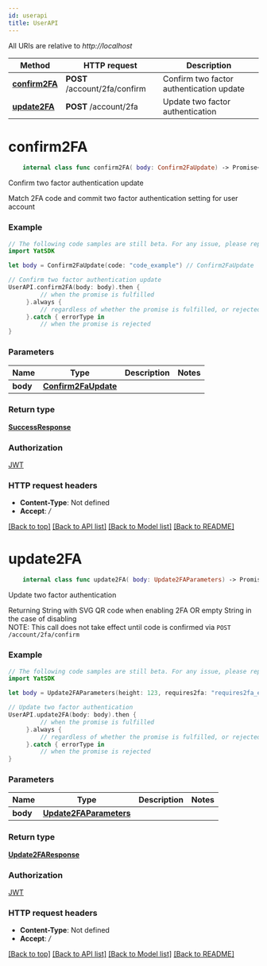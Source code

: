 ```yaml
---
id: userapi
title: UserAPI
---
```




All URIs are relative to *http://localhost*

Method | HTTP request | Description
------------- | ------------- | -------------
[**confirm2FA**](UserAPI.md#confirm2fa) | **POST** /account/2fa/confirm | Confirm two factor authentication update
[**update2FA**](UserAPI.md#update2fa) | **POST** /account/2fa | Update two factor authentication


# **confirm2FA**
```swift
    internal class func confirm2FA( body: Confirm2FaUpdate) -> Promise<SuccessResponse>
```

Confirm two factor authentication update

Match 2FA code and commit two factor authentication setting for user account

### Example 
```swift
// The following code samples are still beta. For any issue, please report via http://github.com/OpenAPITools/openapi-generator/issues/new
import YatSDK

let body = Confirm2FaUpdate(code: "code_example") // Confirm2FaUpdate | 

// Confirm two factor authentication update
UserAPI.confirm2FA(body: body).then {
         // when the promise is fulfilled
     }.always {
         // regardless of whether the promise is fulfilled, or rejected
     }.catch { errorType in
         // when the promise is rejected
}
```

### Parameters

Name | Type | Description  | Notes
------------- | ------------- | ------------- | -------------
 **body** | [**Confirm2FaUpdate**](Confirm2FaUpdate.md) |  | 

### Return type

[**SuccessResponse**](SuccessResponse.md)

### Authorization

[JWT](../README.md#JWT)

### HTTP request headers

 - **Content-Type**: Not defined
 - **Accept**: */*

[[Back to top]](#) [[Back to API list]](../README.md#documentation-for-api-endpoints) [[Back to Model list]](../README.md#documentation-for-models) [[Back to README]](../README.md)

# **update2FA**
```swift
    internal class func update2FA( body: Update2FAParameters) -> Promise<Update2FAResponse>
```

Update two factor authentication

Returning String with SVG QR code when enabling 2FA OR empty String in the case of disabling<br/> NOTE: This call does not take effect until code is confirmed via `POST /account/2fa/confirm`

### Example 
```swift
// The following code samples are still beta. For any issue, please report via http://github.com/OpenAPITools/openapi-generator/issues/new
import YatSDK

let body = Update2FAParameters(height: 123, requires2fa: "requires2fa_example", width: 123) // Update2FAParameters | 

// Update two factor authentication
UserAPI.update2FA(body: body).then {
         // when the promise is fulfilled
     }.always {
         // regardless of whether the promise is fulfilled, or rejected
     }.catch { errorType in
         // when the promise is rejected
}
```

### Parameters

Name | Type | Description  | Notes
------------- | ------------- | ------------- | -------------
 **body** | [**Update2FAParameters**](Update2FAParameters.md) |  | 

### Return type

[**Update2FAResponse**](Update2FAResponse.md)

### Authorization

[JWT](../README.md#JWT)

### HTTP request headers

 - **Content-Type**: Not defined
 - **Accept**: */*

[[Back to top]](#) [[Back to API list]](../README.md#documentation-for-api-endpoints) [[Back to Model list]](../README.md#documentation-for-models) [[Back to README]](../README.md)

